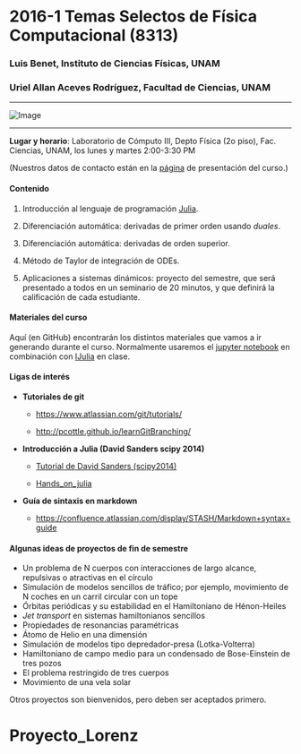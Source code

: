 # 2016-1 Temas Selectos de Física Computacional (8313)

### Luis Benet, Instituto de Ciencias Físicas, UNAM
### Uriel Allan Aceves Rodríguez, Facultad de Ciencias, UNAM

---

![Image](http://astronomy2009.nasa.gov/images/observe/sep/galileoMoons.jpg)

---

**Lugar y horario**:
Laboratorio de Cómputo III, Depto Física (2o piso), Fac. Ciencias, UNAM,
los lunes y martes 2:00-3:30 PM

(Nuestros datos de contacto están en la [página](http://www.fciencias.unam.mx/docencia/horarios/presentacion/264482) de presentación del curso.)

#### Contenido

1. Introducción al lenguaje de programación [Julia](http://julialang.org).

2. Diferenciación automática: derivadas de primer orden usando *duales*.

3. Diferenciación automática: derivadas de orden superior.

4. Método de Taylor de integración de ODEs.

5. Aplicaciones a sistemas dinámicos: proyecto del semestre, que será presentado
a todos en un seminario de 20 minutos, y que definirá la calificación de
cada estudiante.


#### Materiales del curso

Aquí (en GitHub) encontrarán los distintos materiales que vamos a ir generando
durante el curso. Normalmente usaremos el [jupyter notebook](http://jupyter.org)
en combinación con [IJulia](https://github.com/JuliaLang/IJulia.jl) en clase.


#### Ligas de interés

- **Tutoriales de git**

	- https://www.atlassian.com/git/tutorials/

	- http://pcottle.github.io/learnGitBranching/


- **Introducción a Julia (David Sanders scipy 2014)**

	- [Tutorial de David Sanders (scipy2014)](https://github.com/dpsanders/scipy_2014_julia/blob/master/Introduction%20to%20Julia.ipynb)

	- [Hands_on_julia](https://github.com/dpsanders/hands_on_julia)


- **Guía de sintaxis en markdown**

	- https://confluence.atlassian.com/display/STASH/Markdown+syntax+guide

#### Algunas ideas de proyectos de fin de semestre

- Un problema de N cuerpos con interacciones de largo alcance, repulsivas o atractivas en el círculo
- Simulación de modelos sencillos de tráfico; por ejemplo, movimiento de N coches en un carril circular con un tope
- Órbitas periódicas y su estabilidad en el Hamiltoniano de Hénon-Heiles
- *Jet transport* en sistemas hamiltonianos sencillos
- Propiedades de resonancias paramétricas
- Átomo de Helio en una dimensión 
- Simulación de modelos tipo depredador-presa (Lotka-Volterra)
- Hamiltoniano de campo medio para un condensado de Bose-Einstein de tres pozos
- El problema restringido de tres cuerpos
- Movimiento de una vela solar

Otros proyectos son bienvenidos, pero deben ser aceptados primero.
# Proyecto_Lorenz
